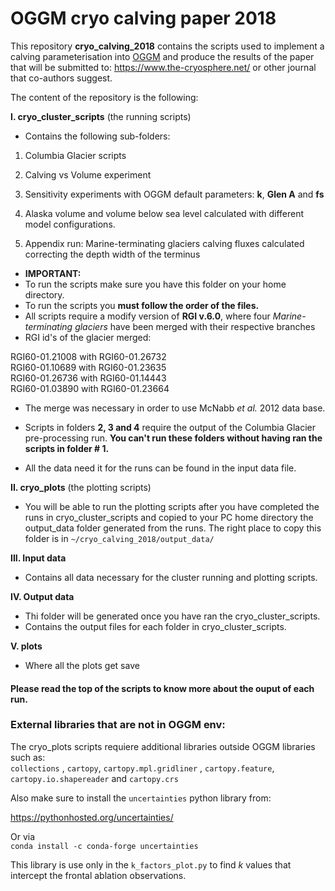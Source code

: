 # OGGM cryo calving paper 2018

This repository **cryo_calving_2018** contains the scripts used to implement a
calving parameterisation into [OGGM](www.oggm.org) and produce the results of
the paper that will be submitted to: https://www.the-cryosphere.net/ or other journal that co-authors suggest.

The content of the repository is the following: 

**I. cryo_cluster_scripts** (the running scripts)

* Contains the following sub-folders:

1. Columbia Glacier scripts
2. Calving vs Volume experiment
3. Sensitivity experiments with OGGM default parameters:
    **k**, **Glen A** and **fs** 
4. Alaska volume and volume below sea level calculated with 
different model configurations.

5. Appendix run: Marine-terminating glaciers calving fluxes calculated 
correcting the depth width of the terminus 

* **IMPORTANT:**
* To run the scripts make sure you have this folder on your home directory.
* To run the scripts you **must follow the order of the files.** 
* All scripts require a modify version of **RGI v.6.0**, where four 
*Marine-terminating glaciers* have been merged with their respective branches 
* RGI id's of the glacier merged:    

RGI60-01.21008 with RGI60-01.26732         
RGI60-01.10689 with RGI60-01.23635         
RGI60-01.26736 with RGI60-01.14443    
RGI60-01.03890 with RGI60-01.23664     

* The merge was necessary in order to use McNabb *et al.* 2012 data base.

* Scripts in folders **2, 3 and 4** require the output of the Columbia Glacier
pre-processing run. **You can't run these folders without having ran the scripts 
in folder # 1.** 
* All the data need it for the runs can be found in the input data file.   


**II. cryo_plots** (the plotting scripts)

* You will be able to run the plotting scripts after you have completed the runs
in cryo_cluster_scripts and copied to your PC home directory the output_data folder generated from the runs. The right place to copy this folder is in  `~/cryo_calving_2018/output_data/`

**III. Input data** 

* Contains all data necessary for the cluster running and plotting scripts.

**IV. Output data**
* Thi folder will be generated once you have ran the cryo_cluster_scripts.
* Contains the output files for each folder in cryo_cluster_scripts.

**V. plots** 

* Where all the plots get save


#### Please read the top of the scripts to know more about the ouput of each run.

### External libraries that are not in OGGM env:    

The cryo_plots scripts requiere additional libraries outside OGGM libraries such as:    
`collections` , `cartopy`, `cartopy.mpl.gridliner` , `cartopy.feature`, `cartopy.io.shapereader` and `cartopy.crs`   

Also make sure to install the `uncertainties` python library from:   
   
https://pythonhosted.org/uncertainties/  

Or via   
`conda install -c conda-forge uncertainties`

This library is use only in the `k_factors_plot.py` to find *k* values that 
intercept the frontal ablation observations.    
 
 


